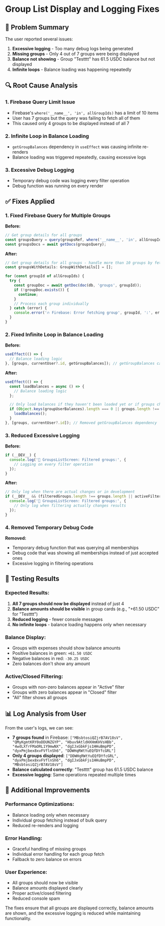 # Group List Display and Logging Fixes

## 🎯 **Problem Summary**

The user reported several issues:
1. **Excessive logging** - Too many debug logs being generated
2. **Missing groups** - Only 4 out of 7 groups were being displayed
3. **Balance not showing** - Group "Testttt" has 61.5 USDC balance but not displayed
4. **Infinite loops** - Balance loading was happening repeatedly

## 🔍 **Root Cause Analysis**

### **1. Firebase Query Limit Issue**
- Firebase's `where('__name__', 'in', allGroupIds)` has a limit of 10 items
- User has 7 groups but the query was failing to fetch all of them
- This caused only 4 groups to be displayed instead of all 7

### **2. Infinite Loop in Balance Loading**
- `getGroupBalances` dependency in `useEffect` was causing infinite re-renders
- Balance loading was triggered repeatedly, causing excessive logs

### **3. Excessive Debug Logging**
- Temporary debug code was logging every filter operation
- Debug function was running on every render

## ✅ **Fixes Applied**

### **1. Fixed Firebase Query for Multiple Groups**

**Before:**
```typescript
// Get group details for all groups
const groupsQuery = query(groupsRef, where('__name__', 'in', allGroupIds));
const groupsDocs = await getDocs(groupsQuery);
```

**After:**
```typescript
// Get group details for all groups - handle more than 10 groups by fetching individually
const groupsWithDetails: GroupWithDetails[] = [];

for (const groupId of allGroupIds) {
  try {
    const groupDoc = await getDoc(doc(db, 'groups', groupId));
    if (!groupDoc.exists()) {
      continue;
    }
    // Process each group individually
  } catch (error) {
    console.error('🔥 Firebase: Error fetching group', groupId, ':', error);
  }
}
```

### **2. Fixed Infinite Loop in Balance Loading**

**Before:**
```typescript
useEffect(() => {
  // Balance loading logic
}, [groups, currentUser?.id, getGroupBalances]); // getGroupBalances causing infinite loops
```

**After:**
```typescript
useEffect(() => {
  const loadBalances = async () => {
    // Balance loading logic
  };

  // Only load balances if they haven't been loaded yet or if groups changed
  if (Object.keys(groupUserBalances).length === 0 || groups.length !== Object.keys(groupUserBalances).length) {
    loadBalances();
  }
}, [groups, currentUser?.id]); // Removed getGroupBalances dependency
```

### **3. Reduced Excessive Logging**

**Before:**
```typescript
if (__DEV__) {
  console.log('🔄 GroupsListScreen: Filtered groups:', {
    // Logging on every filter operation
  });
}
```

**After:**
```typescript
// Only log when there are actual changes or in development
if (__DEV__ && (filteredGroups.length !== groups.length || activeFilter !== 'all')) {
  console.log('🔄 GroupsListScreen: Filtered groups:', {
    // Only log when filtering actually changes results
  });
}
```

### **4. Removed Temporary Debug Code**

**Removed:**
- Temporary debug function that was querying all memberships
- Debug code that was showing all memberships instead of just accepted ones
- Excessive logging in filtering operations

## 🧪 **Testing Results**

### **Expected Results:**
1. **All 7 groups should now be displayed** instead of just 4
2. **Balance amounts should be visible** in group cards (e.g., "+61.50 USDC" for "Testttt")
3. **Reduced logging** - fewer console messages
4. **No infinite loops** - balance loading happens only when necessary

### **Balance Display:**
- Groups with expenses should show balance amounts
- Positive balances in green: `+61.50 USDC`
- Negative balances in red: `-30.25 USDC`
- Zero balances don't show any amount

### **Active/Closed Filtering:**
- Groups with non-zero balances appear in "Active" filter
- Groups with zero balances appear in "Closed" filter
- "All" filter shows all groups

## 📊 **Log Analysis from User**

From the user's logs, we can see:
- **7 groups found** in Firebase: `["MBsbtosiQZjrB7AV18sV", "QMyKgmtKRY0oDDUNZGYP", "Hbuv9AtldHXHmKHVsHBb", "4wdLXfrFMaORL1Y9mwNX", "dgIJxGbkFjs1HHuBmpPD", "dyxPmjbex8xvFVflnSh6", "DDWHqRWtYuEQfDYfcGRL"]`
- **Only 4 groups displayed**: `["DDWHqRWtYuEQfDYfcGRL", "dyxPmjbex8xvFVflnSh6", "dgIJxGbkFjs1HHuBmpPD", "MBsbtosiQZjrB7AV18sV"]`
- **Balance calculated correctly**: "Testttt" group has 61.5 USDC balance
- **Excessive logging**: Same operations repeated multiple times

## 🔧 **Additional Improvements**

### **Performance Optimizations:**
- Balance loading only when necessary
- Individual group fetching instead of bulk query
- Reduced re-renders and logging

### **Error Handling:**
- Graceful handling of missing groups
- Individual error handling for each group fetch
- Fallback to zero balance on errors

### **User Experience:**
- All groups should now be visible
- Balance amounts displayed clearly
- Proper active/closed filtering
- Reduced console spam

The fixes ensure that all groups are displayed correctly, balance amounts are shown, and the excessive logging is reduced while maintaining functionality. 